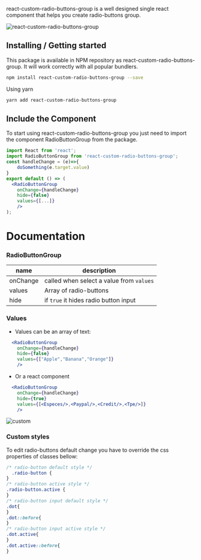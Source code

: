 react-custom-radio-buttons-group is a well designed single react component that helps you create radio-buttons group.

![react-custom-radio-buttons-group](https://user-images.githubusercontent.com/26367467/126909507-c9b89633-cec7-4b60-bbcd-764e5885f8c9.gif)

## Installing / Getting started

This package is available in NPM repository as react-custom-radio-buttons-group. It will work correctly with all popular bundlers.

```bash
npm install react-custom-radio-buttons-group --save
```

Using yarn

```bash
yarn add react-custom-radio-buttons-group
```

## Include the Component

To start using react-custom-radio-buttons-group you just need to import the component RadioButtonGroup from the package.

```jsx
import React from 'react';
import RadioButtonGroup from 'react-custom-radio-buttons-group';
const handleChange = (e)=>{
    doSomething(e.target.value)
}
export default () => (
  <RadioButtonGroup
    onChange={handleChange}
    hide={false}
    values={[...]}
    />
);
```
# Documentation

### RadioButtonGroup
| name     | description    |
|----------|----------------|
|onChange|called when select a value from `values` |
|values|Array of radio-buttons|
|hide|if `true` it hides radio button input |

### Values

- Values can be an array of text:
```jsx
  <RadioButtonGroup
    onChange={handleChange}
    hide={false}
    values={["Apple","Banana","Orange"]}
    />
```
- Or a react component
```jsx
  <RadioButtonGroup
    onChange={handleChange}
    hide={true}
    values={[<Especes/>,<Paypal/>,<Credit/>,<Tpe/>]}
    />
```
![custom](https://user-images.githubusercontent.com/26367467/126910114-a4e6f2dd-dd41-43ef-973d-e002991bf9d3.JPG)

### Custom styles

To edit radio-buttons default change you have to override the css properties of classes bellow:
```css
/* radio-button default style */
  .radio-button {
}
/* radio-button active style */
.radio-button.active {
}
/* radio-button input default style */
.dot{
}
.dot::before{
}
/* radio-button input active style */
.dot.active{
}
.dot.active::before{
}
```

